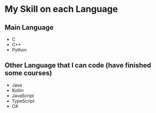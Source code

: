 # My Skill on each Language

## Main Language

- C
- C++
- Python

## Other Language that I can code (have finished some courses)

- Java
- Kotlin
- JavaScript
- TypeScript
- C#
